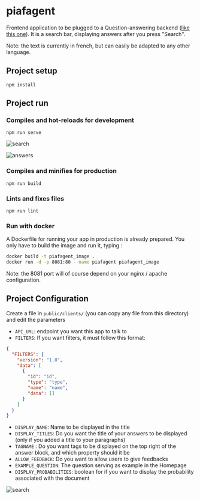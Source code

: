 # piafagent

Frontend application to be plugged to a Question-answering backend ([like this one](https://github.com/deepset-ai/haystack)). It is a search bar, displaying  answers after you press "Search".  

Note: the text is currently in french, but can easily be adapted to any other language.  

## Project setup

```
npm install
```

## Project run

### Compiles and hot-reloads for development

```
npm run serve
```

![search](/public/search_bar.png)

![answers](/public/answers.png)

### Compiles and minifies for production

```
npm run build
```

### Lints and fixes files

```
npm run lint
```

### Run with docker

A Dockerfile for running your app in production is already prepared. You only have to build the image and run it, typing :

```bash
docker build -t piafagent_image .
docker run -d -p 8081:80 --name piafagent piafagent_image
```

Note: the 8081 port will of course depend on your nginx / apache configuration.

## Project Configuration

Create a file in `public/clients/` (you can copy any file from this directory) and edit the parameters

* `API_URL`: endpoint you want this app to talk to
* `FILTERS`: If you want filters, it must follow this format:

```json
{
  "FILTERS": {
    "version": "1.0",
    "data": [
      {
        "id": "id",
        "type": "type",
        "name": "name",
        "data": []
      }
    ]
  }
}
```

* `DISPLAY_NAME`: Name to be displayed in the title
* `DISPLAY_TITLES`: Do you want the title of your answers to be displayed (only if you added a title to your
  paragraphs)   
*  `TAGNAME` : Do you want tags to be displayed on the top right of the answer block, and which property should it be  
* `ALLOW_FEEDBACK`: Do you want to allow users to give feedbacks
* `EXAMPLE_QUESTION`: The question serving as example in the Homepage  
* `DISPLAY_PROBABILITIES`: boolean for if you want to display the probability associated with the document

![search](/public/filters.png)
